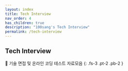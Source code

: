 ```yaml
---
layout: index
title: Tech Interview
nav_order: 4
has_children: true
description: "100sang's Tech Interview"
permalink: /tech-interview
---
```


## Tech Interview

📝 기술 면접 및 온라인 코딩 테스트 자료모음
{: .fs-3 .pt-2 .pb-2 }
